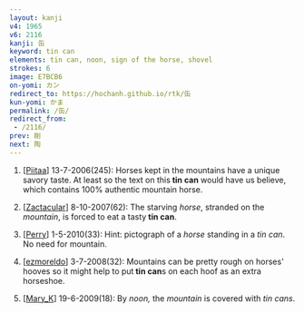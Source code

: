 ```yaml
---
layout: kanji
v4: 1965
v6: 2116
kanji: 缶
keyword: tin can
elements: tin can, noon, sign of the horse, shovel
strokes: 6
image: E7BCB6
on-yomi: カン
redirect_to: https://hochanh.github.io/rtk/缶
kun-yomi: かま
permalink: /缶/
redirect_from:
 - /2116/
prev: 剛
next: 陶
---
```


1) [<a href="http://kanji.koohii.com/profile/Piitaa">Piitaa</a>] 13-7-2006(245): Horses kept in the mountains have a unique savory taste. At least so the text on this<strong> tin can</strong> would have us believe, which contains 100% authentic mountain horse.

2) [<a href="http://kanji.koohii.com/profile/Zactacular">Zactacular</a>] 8-10-2007(62): The starving <em>horse</em>, stranded on the <em>mountain</em>, is forced to eat a tasty<strong> tin can</strong>.

3) [<a href="http://kanji.koohii.com/profile/Perry">Perry</a>] 1-5-2010(33): Hint: pictograph of a <em>horse</em> standing in a <em>tin can</em>. No need for mountain.

4) [<a href="http://kanji.koohii.com/profile/ezmoreldo">ezmoreldo</a>] 3-7-2008(32): Mountains can be pretty rough on horses&#039; hooves so it might help to put<strong> tin can</strong>s on each hoof as an extra horseshoe.

5) [<a href="http://kanji.koohii.com/profile/Mary_K">Mary_K</a>] 19-6-2009(18): By <em>noon,</em> the <em>mountain</em> is covered with <em>tin cans</em>.

